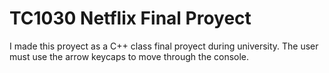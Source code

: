 # TC1030 Netflix Final Proyect
I made this proyect as a C++ class final proyect during university.
The user must use the arrow keycaps to move through the console.
